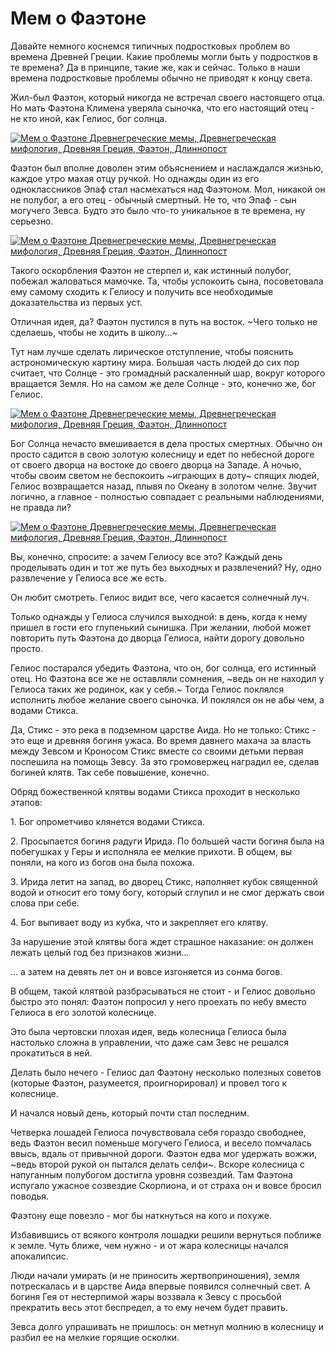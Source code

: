 # Мем о Фаэтоне⁠⁠

Давайте немного коснемся типичных подростковых проблем во времена Древней Греции. Какие проблемы могли быть у подростков в те времена? Да в принципе, такие же, как и сейчас. Только в наши времена подростковые проблемы обычно не приводят к концу света.

Жил-был Фаэтон, который никогда не встречал своего настоящего отца. Но мать Фаэтона Климена уверяла сыночка, что его настоящий отец - не кто иной, как Гелиос, бог солнца.

[![Мем о Фаэтоне Древнегреческие мемы, Древнегреческая мифология, Древняя Греция, Фаэтон, Длиннопост](https://cs9.pikabu.ru/post_img/2017/05/14/5/1494747533142943726.jpg)](https://cs9.pikabu.ru/post_img/big/2017/05/14/5/1494747533142943726.jpg)

Фаэтон был вполне доволен этим объяснением и наслаждался жизнью, каждое утро махая отцу ручкой. Но однажды один из его одноклассников Эпаф стал насмехаться над Фаэтоном. Мол, никакой он не полубог, а его отец - обычный смертный. Не то, что Эпаф - сын могучего Зевса. Будто это было что-то уникальное в те времена, ну серьезно.

[![Мем о Фаэтоне Древнегреческие мемы, Древнегреческая мифология, Древняя Греция, Фаэтон, Длиннопост](https://cs9.pikabu.ru/post_img/2017/05/14/5/1494747584162493327.jpg)](https://cs9.pikabu.ru/post_img/big/2017/05/14/5/1494747584162493327.jpg)

Такого оскорбления Фаэтон не стерпел и, как истинный полубог, побежал жаловаться мамочке. Та, чтобы успокоить сына, посоветовала ему самому сходить к Гелиосу и получить все необходимые доказательства из первых уст.

Отличная идея, да? Фаэтон пустился в путь на восток. ~Чего только не сделаешь, чтобы не ходить в школу…~

Тут нам лучше сделать лирическое отступление, чтобы пояснить астрономическую картину мира. Большая часть людей до сих пор считает, что Солнце - это громадный раскаленный шар, вокруг которого вращается Земля. Но на самом же деле Солнце - это, конечно же, бог Гелиос.

[![Мем о Фаэтоне Древнегреческие мемы, Древнегреческая мифология, Древняя Греция, Фаэтон, Длиннопост](https://cs9.pikabu.ru/post_img/big/2017/05/14/5/1494747675154745547.jpg)](https://cs9.pikabu.ru/post_img/big/2017/05/14/5/1494747675154745547.jpg)

Бог Солнца нечасто вмешивается в дела простых смертных. Обычно он просто садится в свою золотую колесницу и едет по небесной дороге от своего дворца на востоке до своего дворца на Западе. А ночью, чтобы своим светом не беспокоить ~играющих в доту~ спящих людей, Гелиос возвращается назад, плывя по Океану в золотом челне. Звучит логично, а главное - полностью совпадает с реальными наблюдениями, не правда ли?

[![Мем о Фаэтоне Древнегреческие мемы, Древнегреческая мифология, Древняя Греция, Фаэтон, Длиннопост](https://cs8.pikabu.ru/post_img/big/2017/05/14/5/1494747814163891551.jpg)](https://cs8.pikabu.ru/post_img/big/2017/05/14/5/1494747814163891551.jpg)

Вы, конечно, спросите: а зачем Гелиосу все это? Каждый день проделывать один и тот же путь без выходных и развлечений? Ну, одно развлечение у Гелиоса все же есть.

Он любит смотреть. Гелиос видит все, чего касается солнечный луч.

[](https://cs8.pikabu.ru/post_img/2017/05/14/5/1494747847157163692.jpg)

Только однажды у Гелиоса случился выходной: в день, когда к нему пришел в гости его глупенький сынишка. При желании, любой может повторить путь Фаэтона до дворца Гелиоса, найти дорогу довольно просто.

[](https://cs9.pikabu.ru/post_img/2017/05/14/5/1494747902151227492.jpg)

Гелиос постарался убедить Фаэтона, что он, бог солнца, его истинный отец. Но Фаэтона все же не оставляли сомнения, ~ведь он не находил у Гелиоса таких же родинок, как у себя.~ Тогда Гелиос поклялся исполнить любое желание своего сыночка. И поклялся он не абы чем, а водами Стикса.

Да, Стикс - это река в подземном царстве Аида. Но не только: Стикс - это еще и древняя богиня ужаса. Во время давнего махача за власть между Зевсом и Кроносом Стикс вместе со своими детьми первая поспешила на помощь Зевсу. За это громовержец наградил ее, сделав богиней клятв. Так себе повышение, конечно.

Обряд божественной клятвы водами Стикса проходит в несколько этапов:

1\. Бог опрометчиво клянется водами Стикса.

2\. Просыпается богиня радуги Ирида. По большей части богиня была на побегушках у Геры и исполняла ее мелкие прихоти. В общем, вы поняли, на кого из богов она была похожа.

[](https://cs8.pikabu.ru/post_img/2017/05/14/5/1494748323174468037.jpg)

3\. Ирида летит на запад, во дворец Стикс, наполняет кубок священной водой и относит его тому богу, который сглупил и не смог держать свои слова при себе.

4\. Бог выпивает воду из кубка, что и закрепляет его клятву.

За нарушение этой клятвы бога ждет страшное наказание: он должен лежать целый год без признаков жизни…

[](https://cs8.pikabu.ru/post_img/big/2017/05/14/5/1494748374160738751.jpg)

… а затем на девять лет он и вовсе изгоняется из сонма богов.

В общем, такой клятвой разбрасываться не стоит - и Гелиос довольно быстро это понял: Фаэтон попросил у него проехать по небу вместо Гелиоса в его золотой колеснице.

[](https://cs9.pikabu.ru/post_img/2017/05/14/5/1494748406125056729.jpg)

Это была чертовски плохая идея, ведь колесница Гелиоса была настолько сложна в управлении, что даже сам Зевс не решался прокатиться в ней.

[](https://cs9.pikabu.ru/post_img/2017/05/14/5/1494748542119059994.jpg)

Делать было нечего - Гелиос дал Фаэтону несколько полезных советов (которые Фаэтон, разумеется, проигнорировал) и провел того к колеснице.

И начался новый день, который почти стал последним.

Четверка лошадей Гелиоса почувствовала себя гораздо свободнее, ведь Фаэтон весил поменьше могучего Гелиоса, и весело помчалась ввысь, вдаль от привычной дороги. Фаэтон едва мог удержать вожжи, ~ведь второй рукой он пытался делать селфи~. Вскоре колесница с напуганным полубогом достигла уровня созвездий. Там Фаэтона испугало ужасное созвездие Скорпиона, и от страха он и вовсе бросил поводья.

Фаэтону еще повезло - мог бы наткнуться на кого и похуже.

[](https://cs9.pikabu.ru/post_img/2017/05/14/5/1494748599122968104.jpg)

Избавившись от всякого контроля лошадки решили вернуться поближе к земле. Чуть ближе, чем нужно - и от жара колесницы начался апокалипсис.

[](https://cs8.pikabu.ru/post_img/big/2017/05/14/5/149474864314084619.jpg)

Люди начали умирать (и не приносить жертвоприношения), земля потрескалась и в царстве Аида впервые появился солнечный свет. А богиня Гея от нестерпимой жары воззвала к Зевсу с просьбой прекратить весь этот беспредел, а то ему нечем будет править.

Зевса долго упрашивать не пришлось: он метнул молнию в колесницу и разбил ее на мелкие горящие осколки.

[](https://cs8.pikabu.ru/post_img/big/2017/05/14/6/1494748918178225239.jpg)
